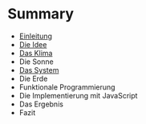 # Summary

* [Einleitung](README.md)
* [Die Idee](die_idee.md)
* [Das Klima](das_klima.md)
* Die Sonne
* [Das System](komplexe_vernetzte_systeme.md)
* Die Erde
* Funktionale Programmierung
* Die Implementierung mit JavaScript
* Das Ergebnis
* Fazit

